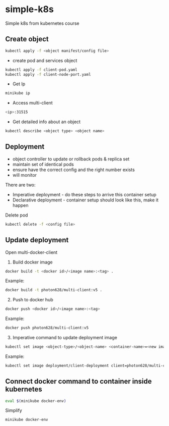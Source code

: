 # simple-k8s
Simple k8s from kubernetes course

## Create object
```sh
kubectl apply -f <object manifest/config file>
```

* create pod and services object
```sh
kubectl apply -f client-pod.yaml
kubectl apply -f client-node-port.yaml 
```

* Get Ip
```sh
minikube ip
```

* Access multi-client
```sh
<ip>:31515
```

* Get detailed info about an object
```sh
kubectl describe <object type> <object name>
```

## Deployment

- object controller to update or rollback pods & replica set
- maintain set of identical pods
- ensure have the correct config and the right number exists
- will monitor

There are two:
* Imperative deployment - do these steps to arrive this container setup
* Declarative deployment - container setup should look like this, make it happen

Delete pod
```sh
kubectl delete -f <config file>
```

## Update deployment

Open multi-docker-client

1. Build docker image
```sh
docker build -t <docker id>/<image name>:<tag> .
```

Example:
```sh
docker build -t photon628/multi-client:v5 .
```

2. Push to docker hub
```sh
docker push <docker id>/<image name>:<tag>
```

Example:
```sh
docker push photon628/multi-client:v5
```

3. Imperative command to update deployment image

```sh
kubectl set image <object-type>/<object-name> <container-name>=<new image to use>
```

Example:
```sh
kubectl set image deployment/client-deployment client=photon628/multi-client:v5
```

## Connect docker command to container inside kubernetes

```sh
eval $(minikube docker-env)
```

Simplify
```sh
minikube docker-env
```